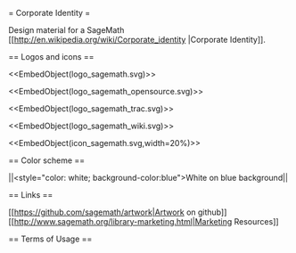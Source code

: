 = Corporate Identity =

Design material for a SageMath [[http://en.wikipedia.org/wiki/Corporate_identity |Corporate Identity]].

== Logos and icons ==

<<EmbedObject(logo_sagemath.svg)>>

<<EmbedObject(logo_sagemath_opensource.svg)>>

<<EmbedObject(logo_sagemath_trac.svg)>>

<<EmbedObject(logo_sagemath_wiki.svg)>>

<<EmbedObject(icon_sagemath.svg,width=20%)>>

== Color scheme ==

||<style="color: white; background-color:blue">White on blue background||

== Links ==

[[https://github.com/sagemath/artwork|Artwork on github]]
[[http://www.sagemath.org/library-marketing.html|Marketing Resources]]

== Terms of Usage ==

